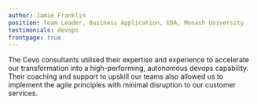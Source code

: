 ```yaml
---
author: Jamie Franklin
position: Team Leader, Business Application, EDA, Monash University
testimonials: devops
frontpage: true
---
```

The Cevo consultants utilised their expertise and experience to accelerate our transformation into a high-performing, autonomous devops capability. Their coaching and support to upskill our teams also allowed us to implement the agile principles with minimal disruption to our customer services.
